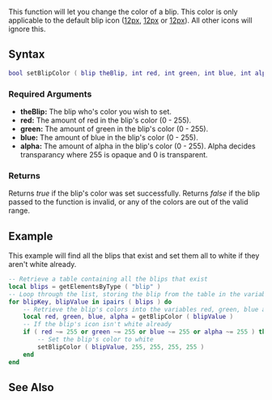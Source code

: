 This function will let you change the color of a blip. This color is only applicable to the default blip icon ([12px](/docs/image:blipid0s.png.md "wikilink"), [12px](/Image:Blipid0u.png.md "wikilink") or [12px](/Image:Blipid0d.png.md "wikilink")). All other icons will ignore this.

Syntax
------

``` lua
bool setBlipColor ( blip theBlip, int red, int green, int blue, int alpha )
```

### Required Arguments

-   **theBlip:** The blip who's color you wish to set.
-   **red:** The amount of red in the blip's color (0 - 255).
-   **green:** The amount of green in the blip's color (0 - 255).
-   **blue:** The amount of blue in the blip's color (0 - 255).
-   **alpha:** The amount of alpha in the blip's color (0 - 255). Alpha decides transparancy where 255 is opaque and 0 is transparent.

### Returns

Returns *true* if the blip's color was set successfully. Returns *false* if the blip passed to the function is invalid, or any of the colors are out of the valid range.

Example
-------

This example will find all the blips that exist and set them all to white if they aren't white already.

``` lua
-- Retrieve a table containing all the blips that exist
local blips = getElementsByType ( "blip" )
-- Loop through the list, storing the blip from the table in the variable blipValue
for blipKey, blipValue in ipairs ( blips ) do
    -- Retrieve the blip's colors into the variables red, green, blue and alpha
    local red, green, blue, alpha = getBlipColor ( blipValue )
    -- If the blip's icon isn't white already
    if ( red ~= 255 or green ~= 255 or blue ~= 255 or alpha ~= 255 ) then
        -- Set the blip's color to white
        setBlipColor ( blipValue, 255, 255, 255, 255 )
    end
end
```

See Also
--------
